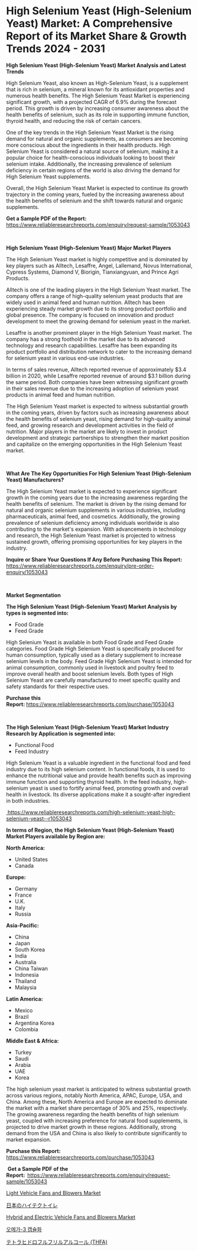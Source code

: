 <p><h1>High Selenium Yeast (High-Selenium Yeast) Market: A Comprehensive Report of its Market Share & Growth Trends 2024 - 2031</h1></p><p><strong>High Selenium Yeast (High-Selenium Yeast) Market Analysis and Latest Trends</strong></p>
<p><p>High Selenium Yeast, also known as High-Selenium Yeast, is a supplement that is rich in selenium, a mineral known for its antioxidant properties and numerous health benefits. The High Selenium Yeast Market is experiencing significant growth, with a projected CAGR of 6.9% during the forecast period. This growth is driven by increasing consumer awareness about the health benefits of selenium, such as its role in supporting immune function, thyroid health, and reducing the risk of certain cancers.</p><p>One of the key trends in the High Selenium Yeast Market is the rising demand for natural and organic supplements, as consumers are becoming more conscious about the ingredients in their health products. High Selenium Yeast is considered a natural source of selenium, making it a popular choice for health-conscious individuals looking to boost their selenium intake. Additionally, the increasing prevalence of selenium deficiency in certain regions of the world is also driving the demand for High Selenium Yeast supplements.</p><p>Overall, the High Selenium Yeast Market is expected to continue its growth trajectory in the coming years, fueled by the increasing awareness about the health benefits of selenium and the shift towards natural and organic supplements.</p></p>
<p><strong>Get a Sample PDF of the Report:&nbsp;</strong> <a href="https://www.reliableresearchreports.com/enquiry/request-sample/1053043">https://www.reliableresearchreports.com/enquiry/request-sample/1053043</a></p>
<p>&nbsp;</p>
<p><strong>High Selenium Yeast (High-Selenium Yeast) Major Market Players</strong></p>
<p><p>The High Selenium Yeast market is highly competitive and is dominated by key players such as Alltech, Lesaffre, Angel, Lallemand, Novus International, Cypress Systems, Diamond V, Biorigin, Tianxiangyuan, and Prince Agri Products. </p><p>Alltech is one of the leading players in the High Selenium Yeast market. The company offers a range of high-quality selenium yeast products that are widely used in animal feed and human nutrition. Alltech has been experiencing steady market growth due to its strong product portfolio and global presence. The company is focused on innovation and product development to meet the growing demand for selenium yeast in the market.</p><p>Lesaffre is another prominent player in the High Selenium Yeast market. The company has a strong foothold in the market due to its advanced technology and research capabilities. Lesaffre has been expanding its product portfolio and distribution network to cater to the increasing demand for selenium yeast in various end-use industries.</p><p>In terms of sales revenue, Alltech reported revenue of approximately $3.4 billion in 2020, while Lesaffre reported revenue of around $3.1 billion during the same period. Both companies have been witnessing significant growth in their sales revenue due to the increasing adoption of selenium yeast products in animal feed and human nutrition.</p><p>The High Selenium Yeast market is expected to witness substantial growth in the coming years, driven by factors such as increasing awareness about the health benefits of selenium yeast, rising demand for high-quality animal feed, and growing research and development activities in the field of nutrition. Major players in the market are likely to invest in product development and strategic partnerships to strengthen their market position and capitalize on the emerging opportunities in the High Selenium Yeast market.</p></p>
<p>&nbsp;</p>
<p><strong>What Are The Key Opportunities For High Selenium Yeast (High-Selenium Yeast) Manufacturers?</strong></p>
<p><p>The High Selenium Yeast market is expected to experience significant growth in the coming years due to the increasing awareness regarding the health benefits of selenium. The market is driven by the rising demand for natural and organic selenium supplements in various industries, including pharmaceuticals, animal feed, and cosmetics. Additionally, the growing prevalence of selenium deficiency among individuals worldwide is also contributing to the market's expansion. With advancements in technology and research, the High Selenium Yeast market is projected to witness sustained growth, offering promising opportunities for key players in the industry.</p></p>
<p><strong>Inquire or Share Your Questions If Any Before Purchasing This Report:</strong> <a href="https://www.reliableresearchreports.com/enquiry/pre-order-enquiry/1053043">https://www.reliableresearchreports.com/enquiry/pre-order-enquiry/1053043</a></p>
<p>&nbsp;</p>
<p><strong>Market Segmentation</strong></p>
<p><strong>The High Selenium Yeast (High-Selenium Yeast) Market Analysis by types is segmented into:</strong></p>
<p><ul><li>Food Grade</li><li>Feed Grade</li></ul></p>
<p><p>High Selenium Yeast is available in both Food Grade and Feed Grade categories. Food Grade High Selenium Yeast is specifically produced for human consumption, typically used as a dietary supplement to increase selenium levels in the body. Feed Grade High Selenium Yeast is intended for animal consumption, commonly used in livestock and poultry feed to improve overall health and boost selenium levels. Both types of High Selenium Yeast are carefully manufactured to meet specific quality and safety standards for their respective uses.</p></p>
<p><strong>Purchase this Report:&nbsp;</strong><a href="https://www.reliableresearchreports.com/purchase/1053043">https://www.reliableresearchreports.com/purchase/1053043</a></p>
<p>&nbsp;</p>
<p><strong>The High Selenium Yeast (High-Selenium Yeast) Market Industry Research by Application is segmented into:</strong></p>
<p><ul><li>Functional Food</li><li>Feed Industry</li></ul></p>
<p><p>High Selenium Yeast is a valuable ingredient in the functional food and feed industry due to its high selenium content. In functional foods, it is used to enhance the nutritional value and provide health benefits such as improving immune function and supporting thyroid health. In the feed industry, high-selenium yeast is used to fortify animal feed, promoting growth and overall health in livestock. Its diverse applications make it a sought-after ingredient in both industries.</p></p>
<p><a href="https://www.reliableresearchreports.com/high-selenium-yeast-high-selenium-yeast--r1053043">&nbsp;https://www.reliableresearchreports.com/high-selenium-yeast-high-selenium-yeast--r1053043</a></p>
<p><strong>In terms of Region, the High Selenium Yeast (High-Selenium Yeast) Market Players available by Region are:</strong></p>
<p>
    <p> <strong> North America: </strong>
        <ul>
            <li>United States</li>
            <li>Canada</li>
        </ul>
        </p> 
    <p> <strong> Europe: </strong>
        <ul>
            <li>Germany</li>
            <li>France</li>
            <li>U.K.</li>
            <li>Italy</li>
            <li>Russia</li>
        </ul>
        </p> 
    <p> <strong> Asia-Pacific: </strong>
        <ul>
            <li>China</li>
            <li>Japan</li>
            <li>South Korea</li>
            <li>India</li>
            <li>Australia</li>
            <li>China Taiwan</li>
            <li>Indonesia</li>
            <li>Thailand</li>
            <li>Malaysia</li>
        </ul>
        </p> 
    <p> <strong> Latin America: </strong>
        <ul>
            <li>Mexico</li>
            <li>Brazil</li>
            <li>Argentina Korea</li>
            <li>Colombia</li>
        </ul>
        </p> 
    <p> <strong> Middle East & Africa: </strong>
        <ul>
            <li>Turkey</li>
            <li>Saudi</li>
            <li>Arabia</li>
            <li>UAE</li>
            <li>Korea</li>
        </ul>
    </p>
    </p>
<p><p>The high selenium yeast market is anticipated to witness substantial growth across various regions, notably North America, APAC, Europe, USA, and China. Among these, North America and Europe are expected to dominate the market with a market share percentage of 30% and 25%, respectively. The growing awareness regarding the health benefits of high selenium yeast, coupled with increasing preference for natural food supplements, is projected to drive market growth in these regions. Additionally, strong demand from the USA and China is also likely to contribute significantly to market expansion.</p></p>
<p><strong>Purchase this Report: </strong><a href="https://www.reliableresearchreports.com/purchase/1053043">https://www.reliableresearchreports.com/purchase/1053043</a></p>
<p>&nbsp;<strong>Get a Sample PDF of the Report:&nbsp;&nbsp;</strong><a href="https://www.reliableresearchreports.com/enquiry/request-sample/1053043">https://www.reliableresearchreports.com/enquiry/request-sample/1053043</a></p>
<p><strong></strong></p>
<p><p><a href="https://github.com/wwwkeltoum/Market-Research-Report-List-3/blob/main/light-vehicle-fans-and-blowers-market.md">Light Vehicle Fans and Blowers Market</a></p><p><a href="https://github.com/mathieurico66/Market-Research-Report-List-1/blob/main/447441291240.md">日本のハイテクトイレ</a></p><p><a href="https://github.com/gamblestampleyjenny50m5sl6/Market-Research-Report-List-2/blob/main/hybrid-and-electric-vehicle-fans-and-blowers-market.md">Hybrid and Electric Vehicle Fans and Blowers Market</a></p><p><a href="https://github.com/TrevorKruvalis5678/Market-Research-Report-List-2/blob/main/737627083773.md">오메가-3 캡슐화</a></p><p><a href="https://github.com/avbqbctihcbe2/Market-Research-Report-List-2/blob/main/671428691731.md">テトラヒドロフルフリルアルコール (THFA)</a></p></p>